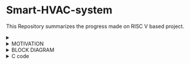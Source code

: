 # Smart-HVAC-system

This Repository summarizes the progress made on RISC V based project.


<details>
  <summary>
    
  </summary>
  Heating, Ventilation, and Air Conditioning (HVAC) systems are essential in various applications where maintaining optimal indoor environmental conditions is crucial for comfort, health, or process requirements. HVAC systems are essential in various environments for several reasons:

**1. Comfort:**
Temperature Control: HVAC systems regulate indoor temperatures, ensuring occupants are comfortable regardless of external weather conditions.
Humidity Control: HVAC systems maintain optimal humidity levels, preventing discomfort caused by dry or excessively humid air.
**2. Health and Safety:**
Air Quality: HVAC systems filter and circulate air, removing pollutants, allergens, and contaminants. This is crucial for indoor air quality, especially in buildings with limited natural ventilation.
Disease Control: Proper ventilation and air exchange help reduce the spread of airborne diseases by diluting and exhausting contaminants.
**3. Energy Efficiency:**
Energy Conservation: HVAC systems are designed to be energy-efficient, reducing overall energy consumption in buildings.
Temperature Zoning: HVAC systems can be designed with zoning capabilities, allowing specific areas to be heated or cooled as needed, conserving energy in unoccupied spaces.
**4. Preservation:**
Preservation of Goods: In industries, HVAC systems help maintain stable temperature and humidity levels, preserving products, raw materials, and equipment.
Preservation of Artifacts: HVAC systems are critical in museums and archives to preserve artifacts, paintings, and historical documents.
5. Productivity and Performance:
Employee Productivity: Comfortable and healthy indoor environments enhance productivity and reduce absenteeism among employees.
Equipment Performance: HVAC systems prevent overheating of machinery and electronic equipment, ensuring they operate efficiently and have a longer lifespan.
6. Control of Environmental Factors:
Odor Control: HVAC systems can include filters and ventilation systems to control and eliminate odors, crucial in environments like restaurants and industrial facilities.
Smoke and Fume Extraction: HVAC systems in commercial kitchens and factories remove smoke, fumes, and airborne particles, providing a safer working environment.
7. Compliance and Regulations:
Regulatory Compliance: Many building codes and regulations require proper ventilation and HVAC systems to ensure the health and safety of occupants.
Occupancy Permits: Buildings need to meet HVAC requirements to obtain occupancy permits, ensuring the space is fit for human habitation or commercial use.
8. Specialized Needs:
Server Rooms: HVAC systems maintain optimal temperatures in server rooms, preventing overheating and ensuring continuous operation of computer systems.
Clean Rooms: Industries such as pharmaceuticals, electronics, and aerospace rely on HVAC systems to maintain sterile and controlled environments.
In summary, HVAC systems are essential for ensuring human comfort, health, safety, and the efficient operation of buildings and various industrial processes. They are designed to address a wide range of environmental and operational needs in diverse settings.
  
</details>

<details>
  <summary>
    MOTIVATION
  </summary>
  This Project focusses on creating a  smart HVAC system in cars. The development and integration of HVAC (Heating, Ventilation, and Air Conditioning) systems in cars are driven by several important factors, all aimed at enhancing the comfort, safety, and overall driving experience for passengers and drivers:

  **1. Passenger Comfort:**
  
 (a) Temperature Control: HVAC systems allow passengers to maintain a comfortable temperature inside the car, regardless of the weather conditions outside. This is especially important during extreme heat or cold.
(b) Humidity Control: Proper ventilation helps control humidity levels, preventing the feeling of stickiness and discomfort inside the vehicle.

**2. Driver Comfort and Safety:**

(a) Fog and Defrosting: HVAC systems are crucial for defrosting windows during cold weather. They also help prevent fogging, ensuring optimal visibility for the driver, which is essential for safe driving.
(b) Dehumidification: HVAC systems dehumidify the air, preventing the buildup of condensation inside the vehicle. This is especially important in preventing fogging on windows.
Occupant Focus: Comfortable passengers are less likely to distract the driver, contributing to overall road safety.

**3. Health and Well-being:**

Comfortable Journey: A comfortable temperature and clean air contribute to reduced stress during travel, enhancing the overall well-being of passengers.
Preventing Overheating: In hot weather, an efficient air conditioning system prevents passengers, especially children and the elderly, from overheating, which can be dangerous.

**4. Market Demand and Competitiveness:**

Consumer Expectations: Modern consumers expect a high level of comfort and convenience in their vehicles. HVAC systems have become a standard feature in most vehicles to meet these expectations.
Competitive Advantage: Car manufacturers compete based on the features and comfort they offer. A well-designed HVAC system adds value to the vehicle and can be a competitive advantage in the market.

**5. Vehicle Functionality:**

Demands of Modern Vehicles: Modern vehicles often come with electronic systems and gadgets that generate heat. Efficient HVAC systems help dissipate this heat, ensuring the proper functioning of these components.
Battery Cooling: In electric and hybrid vehicles, HVAC systems are used to cool batteries, ensuring they operate within the optimal temperature range.

**6. Regulatory Compliance:**

Emission Regulations: Regulations and standards often mandate the use of HVAC systems to control emissions and ensure efficient fuel consumption.
Safety Regulations: Proper defrosting and demisting are essential for compliance with safety regulations, ensuring visibility is not compromised.
In summary, the integration of HVAC systems in cars is driven by the need to provide comfort, safety, and well-being for passengers and drivers. Meeting consumer expectations, ensuring safety compliance, and staying competitive in the market are significant motivators for car manufacturers to invest in advanced and efficient HVAC technologies.

</details>
<details>
  <summary>
    BLOCK DIAGRAM
  </summary>
  
![WhatsApp Image 2023-10-10 at 19 18 57](https://github.com/Vartika-iiitb/Smart-HVAC-system/assets/140998716/5ea4909d-0650-4f72-9b06-aafc581a5e83)

</details>
<details>
  <summary>
    C code
  </summary>
  ```
  int main() {
    int temp_sensor;      // bit 0
    int car_window_motor;//bit 1 & 2
    int AC;//bit 3
    int mask;

    

    while (1) {
        
	asm volatile(
	    	"andi %0, x30, 1\n\t"
	    	:"=r"(temp_sensor)
	    	:
	    	:
	    	);
        if (temp_sensor == 1 && AC==0) { // temperature more than threshold, Roll off the windows and turn on AC
            //motor=2 makes roll up windows
            car_window_motor=2;//10 is one direction
            
            mask = 0xFFFFFFF9;
            asm volatile(
	    "and x30, x30, %1\n\t"
	    "or x30, x30, %0\n\t"
	    :
	    :"r"(car_window_motor),"r"(mask)
	    :"x30"
	    );
            
            
            //on AC
            AC=1;
            mask = 0xFFFFFFF7;
            asm volatile(
	    "and x30, x30, %1\n\t"
	    "or x30, x30, %0\n\t"
	    :
	    :"r"(AC),"r"(mask)
	    :"x30"
	    );
        }
        else if (temp_sensor == 0 && AC==1)
        { // temperature less than threshold roll down windows & AC is off
           
              //motor=1 makes roll down windows
            car_window_motor=1;//01 is opposite direction
            
            mask = 0xFFFFFFF9;
            asm volatile(
	    "and x30, x30, %1\n\t"
	    "or x30, x30, %0\n\t"
	    :
	    :"r"(car_window_motor),"r"(mask)
	    :"x30"
	    );
            
            
            //on AC
            AC=0;
            mask = 0xFFFFFFF7;
            asm volatile(
	    "and x30, x30, %1\n\t"
	    "or x30, x30, %0\n\t"
	    :
	    :"r"(AC),"r"(mask)
	    :"x30"
	    );
        }

       
    }

    return 0;
}
```

</details>

<details>
  <summary>
    Code conversion to Assembly
  </summary>
```
  
  output.o:     file format elf32-littleriscv


Disassembly of section .text:

00010074 <main>:
   10074:	fe010113          	add	sp,sp,-32
   10078:	00812e23          	sw	s0,28(sp)
   1007c:	02010413          	add	s0,sp,32
   10080:	001f7793          	and	a5,t5,1
   10084:	fef42423          	sw	a5,-24(s0)
   10088:	fe842703          	lw	a4,-24(s0)
   1008c:	00100793          	li	a5,1
   10090:	04f71863          	bne	a4,a5,100e0 <main+0x6c>
   10094:	fec42783          	lw	a5,-20(s0)
   10098:	04079463          	bnez	a5,100e0 <main+0x6c>
   1009c:	00200793          	li	a5,2
   100a0:	fef42223          	sw	a5,-28(s0)
   100a4:	ff900793          	li	a5,-7
   100a8:	fef42023          	sw	a5,-32(s0)
   100ac:	fe442783          	lw	a5,-28(s0)
   100b0:	fe042703          	lw	a4,-32(s0)
   100b4:	00ef7f33          	and	t5,t5,a4
   100b8:	00ff6f33          	or	t5,t5,a5
   100bc:	00100793          	li	a5,1
   100c0:	fef42623          	sw	a5,-20(s0)
   100c4:	ff700793          	li	a5,-9
   100c8:	fef42023          	sw	a5,-32(s0)
   100cc:	fec42783          	lw	a5,-20(s0)
   100d0:	fe042703          	lw	a4,-32(s0)
   100d4:	00ef7f33          	and	t5,t5,a4
   100d8:	00ff6f33          	or	t5,t5,a5
   100dc:	0540006f          	j	10130 <main+0xbc>
   100e0:	fe842783          	lw	a5,-24(s0)
   100e4:	f8079ee3          	bnez	a5,10080 <main+0xc>
   100e8:	fec42703          	lw	a4,-20(s0)
   100ec:	00100793          	li	a5,1
   100f0:	f8f718e3          	bne	a4,a5,10080 <main+0xc>
   100f4:	00100793          	li	a5,1
   100f8:	fef42223          	sw	a5,-28(s0)
   100fc:	ff900793          	li	a5,-7
   10100:	fef42023          	sw	a5,-32(s0)
   10104:	fe442783          	lw	a5,-28(s0)
   10108:	fe042703          	lw	a4,-32(s0)
   1010c:	00ef7f33          	and	t5,t5,a4
   10110:	00ff6f33          	or	t5,t5,a5
   10114:	fe042623          	sw	zero,-20(s0)
   10118:	ff700793          	li	a5,-9
   1011c:	fef42023          	sw	a5,-32(s0)
   10120:	fec42783          	lw	a5,-20(s0)
   10124:	fe042703          	lw	a4,-32(s0)
   10128:	00ef7f33          	and	t5,t5,a4
   1012c:	00ff6f33          	or	t5,t5,a5
   10130:	f51ff06f          	j	10080 <main+0xc>
   ```

</details>

<details>
  <summary>
    FUTURE SCOPE
  </summary>
  
 * To develop a user-friendly interface accessible via a mobile app, web dashboard or both.
 * It include features like real time temperature monitoring, Scheduling and remote control.
 * Implement Machine Learning algorithms
 
</details>

<details>
<summary>
Acknowldgement
</summary>

* I would sincerely like to thank Mr. Kunal Ghosh, Co founder of VLSI System Design Corp. Pvt. Ltd. for his consistent support and guidance throughout this task.
Bhargav, Colleague at IIITB
Divyam Satle, Colleague at IIITB


